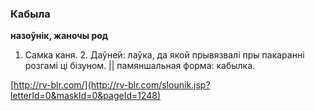 ### Кабыла
**назоўнік, жаночы род**

1. Самка каня. 2. Даўней: лаўка, да якой прывязвалі пры пакаранні розгамі ці бізуном. || памяншальная форма: кабылка.

<a rel="author">[http://rv-blr.com/](http://rv-blr.com/slounik.jsp?letterId=0&maskId=0&pageId=1248)</a>
